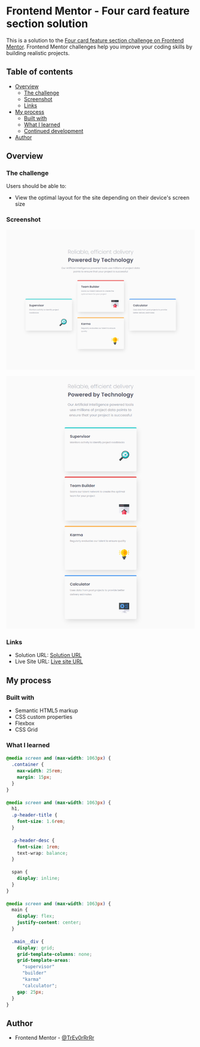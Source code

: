 # Frontend Mentor - Four card feature section solution

This is a solution to the [Four card feature section challenge on Frontend Mentor](https://www.frontendmentor.io/challenges/four-card-feature-section-weK1eFYK). Frontend Mentor challenges help you improve your coding skills by building realistic projects.

## Table of contents

- [Overview](#overview)
  - [The challenge](#the-challenge)
  - [Screenshot](#screenshot)
  - [Links](#links)
- [My process](#my-process)
  - [Built with](#built-with)
  - [What I learned](#what-i-learned)
  - [Continued development](#continued-development)
- [Author](#author)

## Overview

### The challenge

Users should be able to:

- View the optimal layout for the site depending on their device's screen size

### Screenshot

![](./screen-desk.png)

![](./screen-mobile.png)

### Links

- Solution URL: [Solution URL](https://github.com/TrEv0rRrRr/Four-card-feature-section)
- Live Site URL: [Live site URL](https://trev0rrrrr.github.io/Four-card-feature-section/)

## My process

### Built with

- Semantic HTML5 markup
- CSS custom properties
- Flexbox
- CSS Grid

### What I learned

```css
@media screen and (max-width: 1063px) {
  .container {
    max-width: 25rem;
    margin: 15px;
  }
}

@media screen and (max-width: 1063px) {
  h1,
  .p-header-title {
    font-size: 1.6rem;
  }

  .p-header-desc {
    font-size: 1rem;
    text-wrap: balance;
  }

  span {
    display: inline;
  }
}

@media screen and (max-width: 1063px) {
  main {
    display: flex;
    justify-content: center;
  }

  .main__div {
    display: grid;
    grid-template-columns: none;
    grid-template-areas:
      "supervisor"
      "builder"
      "karma"
      "calculator";
    gap: 25px;
  }
}
```

## Author

- Frontend Mentor - [@TrEv0rRrRr](https://www.frontendmentor.io/profile/TrEv0rRrRr)
